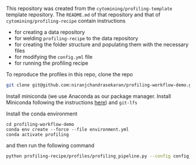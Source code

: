 This repository was created from the `cytomining/profiling-template` template repository. The `README.md` of that repository and that of `cytomining/profiling-recipe` contain instructions 
- for creating a data repository
- for welding `profiling-recipe` to the data repository
- for creating the folder structure and populating them with the necessary files
- for modifying the `config.yml` file
- for running the profiling recipe

To reproduce the profiles in this repo, clone the repo 

```bash
git clone git@github.com:niranjchandrasekaran/profiling-workflow-demo.git
```

Install miniconda (we use Anaconda as our package manager. Install Miniconda following the instructions [here](https://docs.conda.io/en/latest/miniconda.html)) and `git-lfs`

Install the conda environment

```
cd profiling-workflow-demo
conda env create --force --file environment.yml
conda activate profiling
```

and then run the following command

```bash
python profiling-recipe/profiles/profiling_pipeline.py --config config_files/config.yml
```